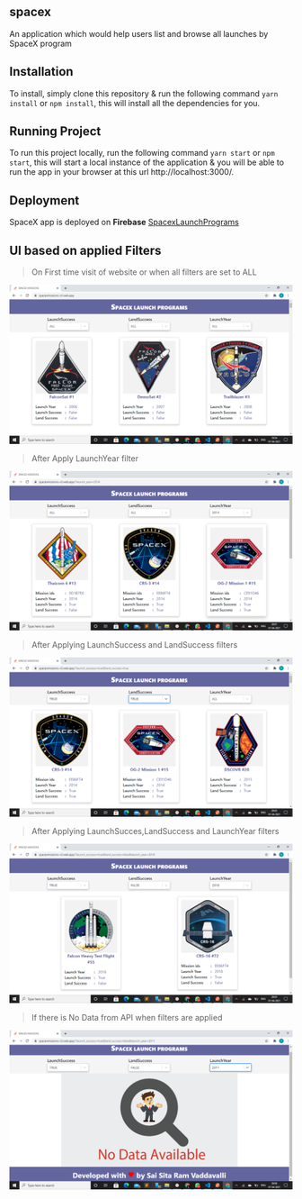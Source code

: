 ## spacex
An application which would help users list and browse all launches by SpaceX program 
## Installation
To install, simply clone this repository & run the following command ```yarn install``` or ```npm install```, this will install all the dependencies for you.
## Running Project
To run this project locally, run the following command ```yarn start``` or ```npm start```, this will start a local instance of the application & you will be able to run the app in your browser at this url http://localhost:3000/.
## Deployment
SpaceX app is deployed on **Firebase** [SpacexLaunchPrograms](https://spacexmissions-v3.web.app/)
## UI based on applied Filters
>On First time visit of website or when all filters are set to ALL

![Alt text](/images/spacex1.png)

>After Apply LaunchYear filter

![Alt text](/images/spacex3.png)

>After Applying LaunchSuccess and LandSuccess filters

![Alt text](/images/spacex2.png)

>After Applying LaunchSucces,LandSuccess and LaunchYear filters

![Alt text](/images/spacex4.png)

>If there is No Data from API when filters are applied

![Alt text](/images/spacex5.png)


